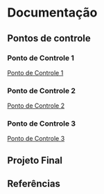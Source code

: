 # Documentação

## Pontos de controle

### Ponto de Controle 1


[Ponto de Controle 1](https://unbbr-my.sharepoint.com/:b:/g/personal/180023110_aluno_unb_br/ERCtkSpcp5hNoC9IH9ZfEoQBVBd2sPW8O4r_OjuWyDuRHg?e=xenvMy)

### Ponto de Controle 2

[Ponto de Controle 2](https://unbbr-my.sharepoint.com/:b:/g/personal/180023110_aluno_unb_br/ERCtkSpcp5hNoC9IH9ZfEoQBVBd2sPW8O4r_OjuWyDuRHg?e=xenvMy)

### Ponto de Controle 3

[Ponto de Controle 3](https://unbbr-my.sharepoint.com/:b:/g/personal/180023110_aluno_unb_br/ERCtkSpcp5hNoC9IH9ZfEoQBVBd2sPW8O4r_OjuWyDuRHg?e=xenvMy)

## Projeto Final

## Referências


